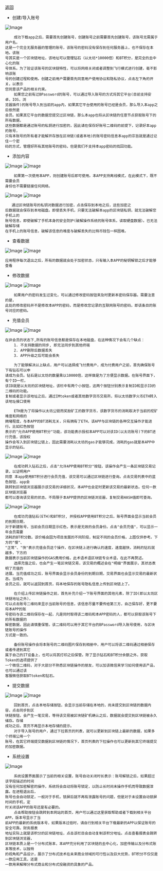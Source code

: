 [返回](./index)
 
 + 创建/导入账号
 
  ![Image](help/1_1.png)
    
    
        成功下载app之后，需要首先创建账号，创建账号之前需要首先创建账号，该账号无需属于用户名。
    这是一个完全无服务器的管理的账号，该账号的密码没有保存到任何服务器上，也不保存在本地。该账
    号其实是一个区块链地址，该地址可以管理钻石（以太坊*10000倍）和BT积分，是完全的去中心化的账
    号体系。为了验证该账号的区块链特性，可以将网络关闭或者调整到飞行模式进行创建，毫不影响该账
    号的创建过程和使用。创建之前用户需要首先同意用户使用协议和隐私协议，点击左下角的开关，以表示
    您同意该产品的相关约束。
        如果您之前有过BPassword的账号，可以通过导入账号的方式将其它平台(目前支持安卓，IOS，浏
    览器插件)的账号导入到当前的app内，如果其它平台使用的账号已经是会员，那么导入本app之后依然是
    会员。如果其它平台的数据您提交过区块链，那么本app也将从区块链的任意节点获取账号下的所有数据，
    这些数据都是通过账号的私钥进行加密的，因此请在保存好账号二维码的前提下，记录好本app的账号，
    只有本账号的所有者才能解开存放在区块链(或者本地)的账号密码信息本app的宗旨就是通过记住一个密
    码的方式，管理好所有其他账号的密码，但是我们不支持本app密码的找回功能。

+ 添加内容

![Image](help/1_2.png)  ![Image](help/1_3.png)

        如果第一次使用本APP，则创建账号后即可使用。本APP支持离线模式，在此模式下，既不需要会员
    身份也不需要链接任何网络。
    
![Image](help/1_4.png)  ![Image](help/1_7.png)

       通过区块链账号的私钥对数据进行加密，点击保存到本地之后，这些加密之
    后数据就会保存到本地磁盘。即使丢失手机，只要无法破解本app的区块链私钥，就无法破解您手机上的
    账号信息，即使破解了手机本身的安全防护(破解操作系统的账号体系，读取硬盘数据）。已无法破解存储
    在手机上的账号信息，破解该信息的难度与破解丢失的比特币钱包一样困难。

+ 查看数据

![Image](help/1_5.png)  ![Image](help/1_6.png)

    应用程序每次退出之后，所有的数据就会处于加密状态，只有输入本APP的秘钥解锁之后才能够查看

+ 修改数据
    
![Image](help/1_8.png)  ![Image](help/1_9.png)
        
        如果用户的密码发生过变化，可以通过修改密码按钮来及时更新本密码保存器。需要注意的是，
    此处的修改密码并不是修改本APP的密码，而是修改您记录的互联网账号的密码，即该条目的账号对应的密码。
    
+ 充值会员

![Image](help/1_11.png) ![Image](help/1_18.png)

    在非会员的状态下,所有的账号信息都是保存在本地磁盘，在这种情况下会有几个缺点：
        1. 不支持数据的同步, 即无法同步到其他终端
        2. APP删除后数据丢失
        3. APP升级之后可能会丢失
    
        为了能够解决以上缺点，用户可以选择成飞付费用户，成为付费用户之前，首先确保账号下有钻石可以申
    请成为会员。钻石是以太坊的数量乘以10000倍，这样做是为了方便显示数据。在账号界面下，有个ID一栏，
    该ID就是以太坊的区块链地址，该栏中有两个小按钮，这两个按钮分别表示复制ID和显示ID的二维码的功能。
    复制或者显示该地址之后，通过IMtoken或者其他数字货币交易所，将以太坊数字火币ETH转入该地址接口使用
          
        ETH是为了将操作以太坊公链而奖励矿工的数字货币，该数字货币的消耗取决于当前的挖矿难度和网络的
    拥堵程度，与本APP的BT消耗无关，只有拥有了ETH，该APP与区块链的各种交互操作才能进行。比如红色按钮
    表示的"允许APP使用BT积分"功能，该功能表示授权本APP可以对该ID(以太坊账号)下的BT进行充值，该授权
    操作会写入到区块链公链上，因此需要消耗以太坊的gas才能够完成，消耗的gas就是本APP中显示的钻石。
     
![Image](help/1_12.png)  ![Image](help/1_13.png)

        在成功转入钻石之后，点击"允许APP使用BT积分"按钮，该操作会产生一条区块链交易记录，以证明用户
    同意 本app使用BT积分进行会员充值，该交易可以通过区块链进行查询。点击交易列表中的蓝色按钮，app会
    跳转到区块链浏览器展示该交易的详细状况，本APP也会定时更新该交易的最新状态。任何一款区块链浏览器
    都可以查询该交易的状态，不局限于本APP提供的区块链浏览器，复制交易HASH值即可查询。
    
![Image](help/1_14.png)  ![Image](help/1_15.png) 

        在成功充值钻石(ETH)和BT积分, 并授权APP使用BT积分之后，账号界面会显示当前会员的到期日期，
    对于新建账号，当前会员日期显示红色，表示是无效的会员身份。点击"会员充值"，可以显示一年会员需要
    消耗的BT积分数。该价格会因为项目发展的不同阶段，制定不同的会员价格，上图仅供参考。下方的"慢"、
    "正常"、"快"表示充值会员这个操作，在区块链上进行确认的速度，速度越快，消耗的钻石就越多，下方的
    数据表示当前区块链操作的GAS费用价格，此术语术语区块链专业术语，在此不再赘述。
        选择充值之后，也会产生一笔区块链交易，该交易的概述会在"明细"界面展示，其状态表明了充值的
    进展。当充值成功之后，账号界面会显示会员身份的到期日期，交易界面也会显示交易的最新状态。当成为
    会员之后，就可以返回到首页，将本地保存的账号隐私信息上传到区块链上了。
    
        在介绍上传区块链操作之前，首先补充介绍一下账号界面的其他元素，除了ID(即以太坊区块链地址之外)，
    可以点击账号二维码来显示当前账号的信息，该信息尽量不要传给第三方，自己保存好，更不要将本APP的账
    号密码与该二维码保存在一起，凡是同时取得该二维码和本APP密码的人，都可以获取该账号下的所有数据的
    解密数据，因此请慎重保管。该二维码可以用于其它平台的BPassword导入账号使用，与区块链账号的操作
    方式是一致的。
    
        备份账号操作会将本账号的二维码图片保存到相册中，用户可以将该二维码通过相册保存或者传递到其它
    属于自己的IT设备上，也可以将其打印之后保管。除了显示钻石和BT积分余额之外，获取Token的选项提供了
    一个微信二维码，对于大部分不熟悉区块链操作的朋友，可以加该微信来学习如何使用该产品，也可以通过该
    客服微信获取BTtoken和钻石。
     
+ 提交数据

![Image](help/1_10.png)  ![Image](help/1_19.png)  
    
        回到首页，点击本地存储按钮，会显示当前存储在本地的，尚未提交到区块链的数据内容，点击同步到区
    块链按钮，会产生一笔交易，等待该交易被区块链矿机确认之后，数据就会提交到区块链被永久储存。存储
    成功之后，首页不再显示本地存储的提示。
        对于导入账号的用户，通过下拉首页的列表，就可以更新到区块链上最新的数据，如果多个终端公用一个
    账号，在其它终端提交数据到区块链的情况下，首页列表的下拉操作也可以更新到其它终端提交的加密数据。

+ 系统设置

![Image](help/1_20.png)
    
        系统设置界面展示了当前的相关设置，账号自动关闭时长表示：账号解锁之后，如果超过该字段描述的时间
    没有任何加密解密的操作，系统将会自动将账号锁定，以防止长时间未操作手机而导致数据泄露。在进程退出后，
    账号也会自动锁定，一般对于手机，锁屏后就不再有泄露账号的问题，但是对于未设置自动锁屏时间的手机，定
    时关闭该APP的账号还是有必要的。
        点击帮助按钮会跳转到本网站的首页，用户可以通过这里获取帮助或者下载到相关平台APP。版本号显示了当
    前APP的最新的系统版本号，如果版本过低时，请自行到相关平台下载最新的APP以保证账号的安全可靠。财务报表
    地址实际上就是该积分的区块链地址，点击该栏目会自动复制该积分地址。点击查看报表会跳转到区块链浏览器，
    区块链本质上是一个分布式账本，本APP充分利用了区块链的去中心化，加密传输以及分布式账本等技术，以独特
    的视角和产品设计，展示了分布式技术在未来商业领域的可行性以及巨大优势，BT积分不仅仅是一款应用工具，还是
    一款用来解释分布式商业和分布式投融资的具象的产品。